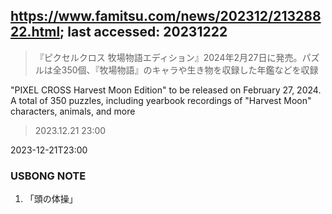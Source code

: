 ## https://www.famitsu.com/news/202312/21328822.html; last accessed: 20231222

> 『ピクセルクロス 牧場物語エディション』2024年2月27日に発売。パズルは全350個、『牧場物語』のキャラや生き物を収録した年鑑などを収録

"PIXEL CROSS Harvest Moon Edition" to be released on February 27, 2024. A total of 350 puzzles, including yearbook recordings of "Harvest Moon" characters, animals, and more

> 2023.12.21 23:00

2023-12-21T23:00

### USBONG NOTE

1) 「頭の体操」

